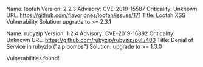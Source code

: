Name: loofah
Version: 2.2.3
Advisory: CVE-2019-15587
Criticality: Unknown
URL: https://github.com/flavorjones/loofah/issues/171
Title: Loofah XSS Vulnerability
Solution: upgrade to >= 2.3.1

Name: rubyzip
Version: 1.2.4
Advisory: CVE-2019-16892
Criticality: Unknown
URL: https://github.com/rubyzip/rubyzip/pull/403
Title: Denial of Service in rubyzip ("zip bombs")
Solution: upgrade to >= 1.3.0

Vulnerabilities found!
